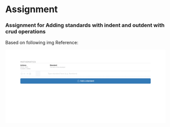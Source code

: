 # Assignment

### Assignment for Adding standards with indent and outdent with crud operations

Based on following img Reference:

![Alt Text](https://github.com/rkarthick90/toddle-assign/blob/master/CurriculumAuthoringTool.gif)

